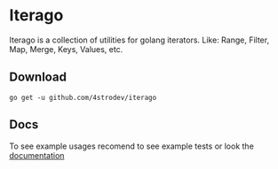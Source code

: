 # Iterago
Iterago is a collection of utilities for golang iterators. Like: Range, Filter, Map, Merge, Keys, Values, etc.

## Download

    go get -u github.com/4strodev/iterago

## Docs
To see example usages recomend to see example tests or look the [documentation](https://pkg.go.dev/github.com/4strodev/iterago)
